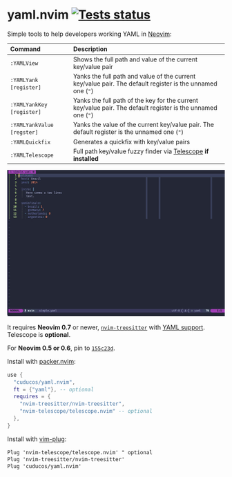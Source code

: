 # yaml.nvim [![Tests status](https://github.com/cuducos/yaml.nvim/actions/workflows/tests.yml/badge.svg)](https://github.com/cuducos/yaml.nvim/actions/workflows/tests.yml)

Simple tools to help developers working YAML in [Neovim](https://neovim.io):

| Command | Description |
|:--|:--|
| `:YAMLView` | Shows the full path and value of the current key/value pair |
| `:YAMLYank [register]` | Yanks the full path and value of the current key/value pair. The default register is the unnamed one (`"`) |
| `:YAMLYankKey [register]` | Yanks the full path of the key for the current key/value pair. The default register is the unnamed one (`"`) |
| `:YAMLYankValue [regster]` | Yanks the value of the current key/value pair. The default register is the unnamed one (`"`) |
| `:YAMLQuickfix` | Generates a quickfix with key/value pairs |
| `:YAMLTelescope` | Full path key/value fuzzy finder via [Telescope](https://github.com/nvim-telescope/telescope.nvim) **if installed** |

![Example GIF](doc/demo.gif)

It requires **Neovim 0.7** or newer, [`nvim-treesitter`](https://github.com/nvim-treesitter/nvim-treesitter) with [YAML support](https://github.com/ikatyang/tree-sitter-yaml). Telescope is **optional**.

For **Neovim 0.5 or 0.6**, pin to [`155c23d`](https://github.com/cuducos/yaml.nvim/commit/155c23de8f99fdb424f8aa713bcb993cc2538c6c).

Install with [packer.nvim](https://github.com/wbthomason/packer.nvim):

```lua
use {
  "cuducos/yaml.nvim",
  ft = {"yaml"}, -- optional
  requires = {
    "nvim-treesitter/nvim-treesitter",
    "nvim-telescope/telescope.nvim" -- optional
  },
}
```

Install with [vim-plug](https://github.com/junegunn/vim-plug):
```viml
Plug 'nvim-telescope/telescope.nvim' " optional
Plug 'nvim-treesitter/nvim-treesitter'
Plug 'cuducos/yaml.nvim'
```
